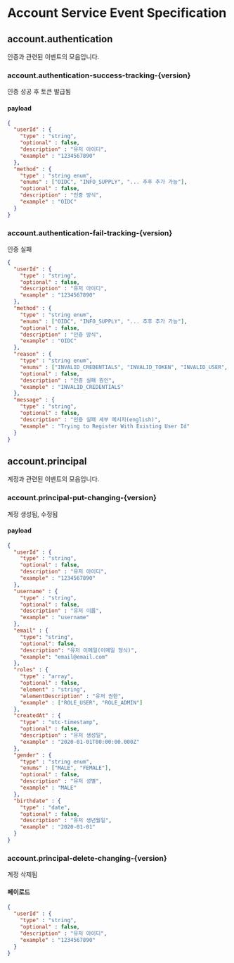# Account Service Event Specification

## account.authentication
인증과 관련된 이벤트의 모음입니다.
### account.authentication-success-tracking-{version}
인증 성공 후 토큰 발급됨
#### payload
```json
{
  "userId" : {
    "type" : "string",
    "optional" : false,
    "description" : "유저 아이디",
    "example" : "1234567890"
  },
  "method" : {
    "type" : "string enum",
    "enums" : ["OIDC", "INFO_SUPPLY", "... 추후 추가 가능"],
    "optional" : false,
    "description" : "인증 방식",
    "example" : "OIDC"
  }
}
```

### account.authentication-fail-tracking-{version}
인증 실패
```json
{
  "userId" : {
    "type" : "string",
    "optional" : false,
    "description" : "유저 아이디",
    "example" : "1234567890"
  },
  "method" : {
    "type" : "string enum",
    "enums" : ["OIDC", "INFO_SUPPLY", "... 추후 추가 가능"],
    "optional" : false,
    "description" : "인증 방식",
    "example" : "OIDC"
  },
  "reason" : {
    "type" : "string enum",
    "enums" : ["INVALID_CREDENTIALS", "INVALID_TOKEN", "INVALID_USER", "INVALID_METHOD", "... 추후 추가 가능"],
    "optional" : false,
    "description" : "인증 실패 원인",
    "example" : "INVALID_CREDENTIALS"
  },
  "message" : {
    "type" : "string",
    "optional" : false,
    "description" : "인증 실패 세부 메시지(english)",
    "example" : "Trying to Register With Existing User Id"
  }
}
```

## account.principal
계정과 관련된 이벤트의 모음입니다.
### account.principal-put-changing-{version}
계정 생성됨, 수정됨
#### payload
```json
{
  "userId" : {
    "type" : "string",
    "optional" : false,
    "description" : "유저 아이디",
    "example" : "1234567890"
  },
  "username" : {
    "type" : "string",
    "optional" : false,
    "description" : "유저 이름",
    "example" : "username"
  },
  "email" : {
    "type": "string",
    "optional": false,
    "description": "유저 이메일(이메일 형식)",
    "example": "email@email.com"
  },
  "roles" : {
    "type" : "array",
    "optional" : false,
    "element" : "string",
    "elementDescription" : "유저 권한",
    "example" : ["ROLE_USER", "ROLE_ADMIN"]
  },
  "createdAt" : {
    "type" : "utc-timestamp",
    "optional" : false,
    "description" : "유저 생성일",
    "example" : "2020-01-01T00:00:00.000Z"
  },
  "gender" : {
    "type" : "string enum",
    "enums" : ["MALE", "FEMALE"], 
    "optional" : false,
    "description" : "유저 성별",
    "example" : "MALE"
  },
  "birthdate" : {
    "type" : "date",
    "optional" : false,
    "description" : "유저 생년월일",
    "example" : "2020-01-01"
  }
}
```
### account.principal-delete-changing-{version}
계정 삭제됨
#### 페이로드
```json
{
  "userId" : {
    "type" : "string",
    "optional" : false,
    "description" : "유저 아이디",
    "example" : "1234567890"
  }
}
```